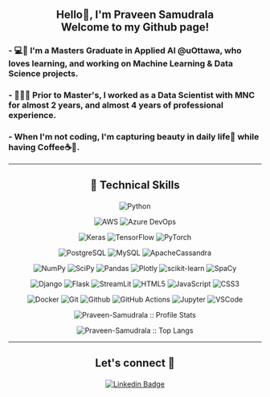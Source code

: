 <h2 align="center">Hello👋, I'm Praveen Samudrala
<br>
Welcome to my Github page!
</h2>
<h3>
- 💻🌱 I'm a Masters Graduate in Applied AI @uOttawa, who loves learning, and working on Machine Learning & Data Science projects.</h3>
<h3>
- 👨‍💻🏢 Prior to Master's, I worked as a Data Scientist with MNC for almost 2 years, and almost 4 years of professional experience.</h3>
<h3>
- When I'm not coding, I'm capturing beauty in daily life📸 while having Coffee☕🍵.</h3>

---
## <p align="center"><b>💼 Technical Skills</b></p>
<p>
<div align="center">

![Python](https://img.shields.io/badge/python-3670A0?style=for-the-badge&logo=python&logoColor=ffdd54)

![AWS](https://img.shields.io/badge/AWS-%23F05033.svg?style=for-the-badge&logo=amazonaws&logoColor=white)
![Azure DevOps](https://img.shields.io/badge/Azure%20DevOps-017CEE?style=for-the-badge&logo=microsoftazure&logoColor=white)


![Keras](https://img.shields.io/badge/Keras-%23D00000.svg?style=for-the-badge&logo=Keras&logoColor=white)
![TensorFlow](https://img.shields.io/badge/TensorFlow-%23FF6F00.svg?style=for-the-badge&logo=TensorFlow&logoColor=white)
![PyTorch](https://img.shields.io/badge/PyTorch-%23EE4C2C.svg?style=for-the-badge&logo=PyTorch&logoColor=white)


![PostgreSQL](https://img.shields.io/badge/postgresql-%23316192.svg?style=for-the-badge&logo=postgresql&logoColor=white)
![MySQL](https://img.shields.io/badge/mysql-%2300f.svg?style=for-the-badge&logo=mysql&logoColor=white)
![ApacheCassandra](https://img.shields.io/badge/cassandra-%231287B1.svg?style=for-the-badge&logo=apache-cassandra&logoColor=white)

![NumPy](https://img.shields.io/badge/numpy-%23013243.svg?style=for-the-badge&logo=numpy&logoColor=white)
![SciPy](https://img.shields.io/badge/SciPy-%230C55A5.svg?style=for-the-badge&logo=scipy&logoColor=%white)
![Pandas](https://img.shields.io/badge/pandas-%23150458.svg?style=for-the-badge&logo=pandas&logoColor=white)
![Plotly](https://img.shields.io/badge/Plotly-%233F4F75.svg?style=for-the-badge&logo=plotly&logoColor=white)
![scikit-learn](https://img.shields.io/badge/scikit--learn-%23F7931E.svg?style=for-the-badge&logo=scikit-learn&logoColor=white)
![SpaCy](https://img.shields.io/badge/SpaCy-%231572B6.svg?style=for-the-badge&logo=spacy&logoColor=white)




![Django](https://img.shields.io/badge/django-%23092E20.svg?style=for-the-badge&logo=django&logoColor=white)
![Flask](https://img.shields.io/badge/Flask-000000?style=for-the-badge&logo=flask&logoColor=white)
![StreamLit](https://img.shields.io/badge/StreamLit-%23D00000.svg?style=for-the-badge&logo=StreamLit&logoColor=white)
![HTML5](https://img.shields.io/badge/html5-%23E34F26.svg?style=for-the-badge&logo=html5&logoColor=white)
![JavaScript](https://img.shields.io/badge/javascript-%23323330.svg?style=for-the-badge&logo=javascript&logoColor=%23F7DF1E)
![CSS3](https://img.shields.io/badge/css3-%231572B6.svg?style=for-the-badge&logo=css3&logoColor=white)




![Docker](https://img.shields.io/badge/docker-%230db7ed.svg?style=for-the-badge&logo=docker&logoColor=white)
![Git](https://img.shields.io/badge/git-%23F05033.svg?style=for-the-badge&logo=git&logoColor=white)
![Github](https://img.shields.io/badge/GitHub-000000?style=for-the-badge&logo=Github&logoColor=white)
![GitHub Actions](https://img.shields.io/badge/github%20actions-%23323330.svg?style=for-the-badge&logo=github%20actions&logoColor=%23F7DF1E)
![Jupyter](https://img.shields.io/badge/Jupyter-%23FF6F00.svg?style=for-the-badge&logo=Jupyter&logoColor=white)
![VSCode](https://img.shields.io/badge/Visual%20code%20studio-017CEE?style=for-the-badge&logo=visual%20studio%20code&logoColor=white)

</div>
</p>

<!-- <h4 align="center">Profile Stats:</h4> -->

<p align="center"><img src="https://github-readme-stats.vercel.app/api?username=Praveen-Samudrala&show_icons=true&theme=github_dark&include_all_commits=true&count_private=true&hide=contribs,prs" alt="Praveen-Samudrala :: Profile Stats" /></p>

<!-- <h4 align="center">Top Langs:</h4> -->

<p align="center"><img src="https://github-readme-stats.vercel.app/api/top-langs/?username=Praveen-Samudrala&layout=compact&theme=github_dark" alt="Praveen-Samudrala :: Top Langs" /></p>

---
## <p align="center"><b>Let's connect 💭</b></p>
<p>
<div align="center">

[![Linkedin Badge](https://img.shields.io/badge/-Praveen%20Samudrala-blue?style=for-the-badge&logo=Linkedin&logoColor=white&link=https://www.linkedin.com/in/praveen-samudrala304)](https://www.linkedin.com/in/praveen-samudrala304)
</div>
</p>

<!---
Praveen-Samudrala/Praveen-Samudrala is a ✨ special ✨ repository because its `README.md` (this file) appears on your GitHub profile.
You can click the Preview link to take a look at your changes.
--->
